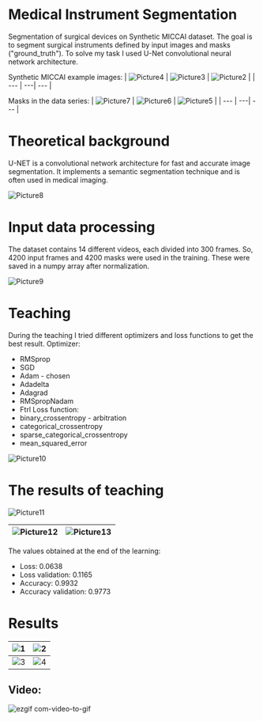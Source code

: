 # Medical Instrument Segmentation
Segmentation of surgical devices on Synthetic MICCAI dataset. The goal is to segment surgical instruments defined by input images and masks ("ground_truth"). To solve my task I used U-Net convolutional neural network architecture.

Synthetic MICCAI example images:
| ![Picture4](https://github.com/BenceBiricz/Medical_Instrument_Segmentation/assets/71565433/8d2d592d-9d1b-4638-9fc7-111adfdf4ec9) | ![Picture3](https://github.com/BenceBiricz/Medical_Instrument_Segmentation/assets/71565433/c4c3dfa2-b84f-4354-982a-50a1cad7ce9d) | ![Picture2](https://github.com/BenceBiricz/Medical_Instrument_Segmentation/assets/71565433/cb437cd6-0cc3-4dd7-81f3-3b65d5376b2f) |
| --- | ---| --- |

Masks in the data series:
| ![Picture7](https://github.com/BenceBiricz/Medical_Instrument_Segmentation/assets/71565433/49e37c1a-3675-4b2d-83cd-073f28c032fe) | ![Picture6](https://github.com/BenceBiricz/Medical_Instrument_Segmentation/assets/71565433/bf252112-2076-471e-9845-3b1015673ae2) | ![Picture5](https://github.com/BenceBiricz/Medical_Instrument_Segmentation/assets/71565433/279e5aa3-70d5-43a1-9222-2c9a88999225) |
| --- | ---| --- |

# Theoretical background
U-NET is a convolutional network architecture for fast and accurate image segmentation. It implements a semantic segmentation technique and is often used in medical imaging.

![Picture8](https://github.com/BenceBiricz/Medical_Instrument_Segmentation/assets/71565433/f4df9fdb-c7dc-4dd2-904f-c7d8267bdc45)

# Input data processing
The dataset contains 14 different videos, each divided into 300 frames. So, 4200 input frames and 4200 masks were used in the training.
These were saved in a numpy array after normalization.

![Picture9](https://github.com/BenceBiricz/Medical_Instrument_Segmentation/assets/71565433/40212a5d-e1e6-4a7c-ba5a-64d6326c1102)

# Teaching
During the teaching I tried different optimizers and loss functions to get the best result.
Optimizer:
- RMSprop 
- SGD
- Adam - chosen
- Adadelta
- Adagrad
- RMSpropNadam
- Ftrl
Loss function:
- binary_crossentropy - arbitration
- categorical_crossentropy
- sparse_categorical_crossentropy
- mean_squared_error

![Picture10](https://github.com/BenceBiricz/Medical_Instrument_Segmentation/assets/71565433/c6a3778f-f72e-437c-9300-bb19f2d8ce07)

# The results of teaching

 ![Picture11](https://github.com/BenceBiricz/Medical_Instrument_Segmentation/assets/71565433/638f4d6f-72b4-47d6-aefc-dfa6e0929448)

| ![Picture12](https://github.com/BenceBiricz/Medical_Instrument_Segmentation/assets/71565433/01e8730d-58ce-4989-a896-714e2e695e5f) | ![Picture13](https://github.com/BenceBiricz/Medical_Instrument_Segmentation/assets/71565433/2be9f2fc-1cf8-4bdb-b7a6-d641fe0ec028) |
| --- | --- |

The values obtained at the end of the learning:
- Loss: 0.0638
- Loss validation: 0.1165 
- Accuracy: 0.9932
- Accuracy validation: 0.9773

# Results

| ![1](https://github.com/BenceBiricz/Medical_Instrument_Segmentation/assets/71565433/57f4be58-07e3-4d56-be71-68f32fa0947a) | ![2](https://github.com/BenceBiricz/Medical_Instrument_Segmentation/assets/71565433/ce7f53b6-a7ca-4376-ae8c-07e6282ec651) |
| --- | --- |
| ![3](https://github.com/BenceBiricz/Medical_Instrument_Segmentation/assets/71565433/d6532861-a295-4e68-9aec-7f2877a1dfce)| ![4](https://github.com/BenceBiricz/Medical_Instrument_Segmentation/assets/71565433/742c2dc4-b7b8-40de-afb2-6069cbc382bc) |

## Video:

![ezgif com-video-to-gif](https://github.com/BenceBiricz/Medical_Instrument_Segmentation/assets/71565433/a50f4ec4-05ff-407c-8440-e04b33f5aaeb)



